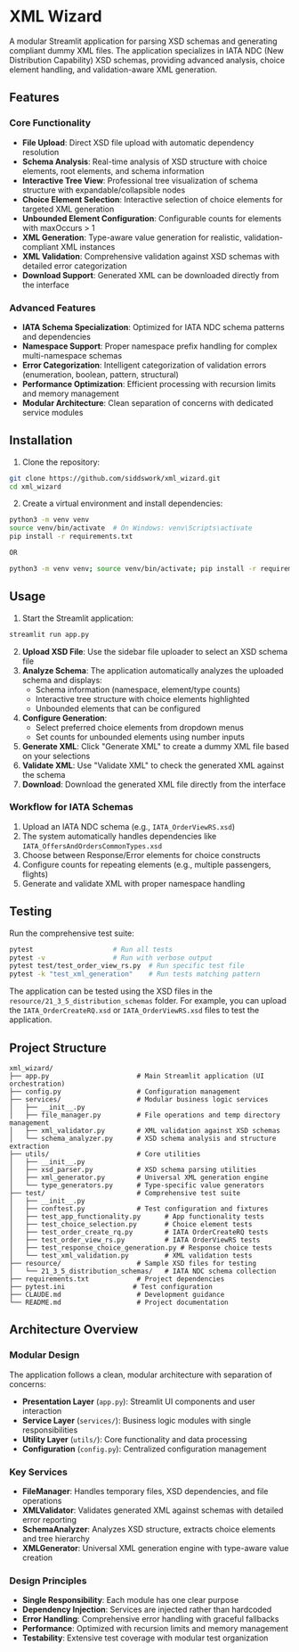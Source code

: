 # XML Wizard

A modular Streamlit application for parsing XSD schemas and generating compliant dummy XML files. The application specializes in IATA NDC (New Distribution Capability) XSD schemas, providing advanced analysis, choice element handling, and validation-aware XML generation.

## Features

### Core Functionality
- **File Upload**: Direct XSD file upload with automatic dependency resolution
- **Schema Analysis**: Real-time analysis of XSD structure with choice elements, root elements, and schema information
- **Interactive Tree View**: Professional tree visualization of schema structure with expandable/collapsible nodes
- **Choice Element Selection**: Interactive selection of choice elements for targeted XML generation
- **Unbounded Element Configuration**: Configurable counts for elements with maxOccurs > 1
- **XML Generation**: Type-aware value generation for realistic, validation-compliant XML instances
- **XML Validation**: Comprehensive validation against XSD schemas with detailed error categorization
- **Download Support**: Generated XML can be downloaded directly from the interface

### Advanced Features
- **IATA Schema Specialization**: Optimized for IATA NDC schema patterns and dependencies
- **Namespace Support**: Proper namespace prefix handling for complex multi-namespace schemas
- **Error Categorization**: Intelligent categorization of validation errors (enumeration, boolean, pattern, structural)
- **Performance Optimization**: Efficient processing with recursion limits and memory management
- **Modular Architecture**: Clean separation of concerns with dedicated service modules

## Installation

1. Clone the repository:
```bash
git clone https://github.com/siddswork/xml_wizard.git
cd xml_wizard
```

2. Create a virtual environment and install dependencies:
```bash
python3 -m venv venv
source venv/bin/activate  # On Windows: venv\Scripts\activate
pip install -r requirements.txt

OR

python3 -m venv venv; source venv/bin/activate; pip install -r requirements.txt
```

## Usage

1. Start the Streamlit application:
```bash
streamlit run app.py
```

2. **Upload XSD File**: Use the sidebar file uploader to select an XSD schema file
3. **Analyze Schema**: The application automatically analyzes the uploaded schema and displays:
   - Schema information (namespace, element/type counts)
   - Interactive tree structure with choice elements highlighted
   - Unbounded elements that can be configured
4. **Configure Generation**:
   - Select preferred choice elements from dropdown menus
   - Set counts for unbounded elements using number inputs
5. **Generate XML**: Click "Generate XML" to create a dummy XML file based on your selections
6. **Validate XML**: Use "Validate XML" to check the generated XML against the schema
7. **Download**: Download the generated XML file directly from the interface

### Workflow for IATA Schemas
1. Upload an IATA NDC schema (e.g., `IATA_OrderViewRS.xsd`)
2. The system automatically handles dependencies like `IATA_OffersAndOrdersCommonTypes.xsd`
3. Choose between Response/Error elements for choice constructs
4. Configure counts for repeating elements (e.g., multiple passengers, flights)
5. Generate and validate XML with proper namespace handling

## Testing

Run the comprehensive test suite:
```bash
pytest                    # Run all tests
pytest -v                 # Run with verbose output
pytest test/test_order_view_rs.py  # Run specific test file
pytest -k "test_xml_generation"    # Run tests matching pattern
```

The application can be tested using the XSD files in the `resource/21_3_5_distribution_schemas` folder. 
For example, you can upload the `IATA_OrderCreateRQ.xsd` or `IATA_OrderViewRS.xsd` files to test the application.

## Project Structure

```
xml_wizard/
├── app.py                      # Main Streamlit application (UI orchestration)
├── config.py                   # Configuration management
├── services/                   # Modular business logic services
│   ├── __init__.py
│   ├── file_manager.py         # File operations and temp directory management
│   ├── xml_validator.py        # XML validation against XSD schemas
│   └── schema_analyzer.py      # XSD schema analysis and structure extraction
├── utils/                      # Core utilities
│   ├── __init__.py
│   ├── xsd_parser.py           # XSD schema parsing utilities
│   ├── xml_generator.py        # Universal XML generation engine
│   └── type_generators.py      # Type-specific value generators
├── test/                       # Comprehensive test suite
│   ├── __init__.py
│   ├── conftest.py             # Test configuration and fixtures
│   ├── test_app_functionality.py      # App functionality tests
│   ├── test_choice_selection.py       # Choice element tests
│   ├── test_order_create_rq.py        # IATA OrderCreateRQ tests
│   ├── test_order_view_rs.py          # IATA OrderViewRS tests
│   ├── test_response_choice_generation.py # Response choice tests
│   └── test_xml_validation.py         # XML validation tests
├── resource/                   # Sample XSD files for testing
│   └── 21_3_5_distribution_schemas/   # IATA NDC schema collection
├── requirements.txt            # Project dependencies
├── pytest.ini                 # Test configuration
├── CLAUDE.md                   # Development guidance
└── README.md                   # Project documentation
```

## Architecture Overview

### Modular Design
The application follows a clean, modular architecture with separation of concerns:

- **Presentation Layer** (`app.py`): Streamlit UI components and user interaction
- **Service Layer** (`services/`): Business logic modules with single responsibilities
- **Utility Layer** (`utils/`): Core functionality and data processing
- **Configuration** (`config.py`): Centralized configuration management

### Key Services
- **FileManager**: Handles temporary files, XSD dependencies, and file operations
- **XMLValidator**: Validates generated XML against schemas with detailed error reporting
- **SchemaAnalyzer**: Analyzes XSD structure, extracts choice elements and tree hierarchy
- **XMLGenerator**: Universal XML generation engine with type-aware value creation

### Design Principles
- **Single Responsibility**: Each module has one clear purpose
- **Dependency Injection**: Services are injected rather than hardcoded
- **Error Handling**: Comprehensive error handling with graceful fallbacks
- **Performance**: Optimized with recursion limits and memory management
- **Testability**: Extensive test coverage with modular test organization
